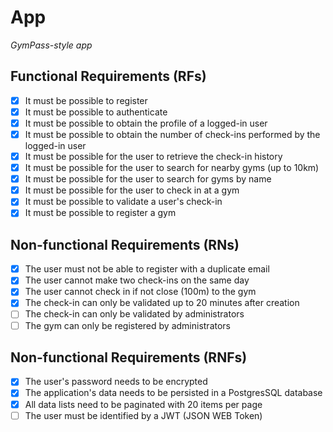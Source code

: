 # App

*GymPass-style app*

## Functional Requirements (RFs)
- [x] It must be possible to register
- [x] It must be possible to authenticate
- [x] It must be possible to obtain the profile of a logged-in user
- [x] It must be possible to obtain the number of check-ins performed by the logged-in user
- [x] It must be possible for the user to retrieve the check-in history
- [x] It must be possible for the user to search for nearby gyms (up to 10km)
- [x] It must be possible for the user to search for gyms by name
- [x] It must be possible for the user to check in at a gym
- [x] It must be possible to validate a user's check-in
- [x] It must be possible to register a gym

## Non-functional Requirements (RNs)
- [x] The user must not be able to register with a duplicate email
- [x] The user cannot make two check-ins on the same day
- [x] The user cannot check in if not close (100m) to the gym
- [x] The check-in can only be validated up to 20 minutes after creation
- [ ] The check-in can only be validated by administrators
- [ ] The gym can only be registered by administrators

## Non-functional Requirements (RNFs)
- [x] The user's password needs to be encrypted
- [x] The application's data needs to be persisted in a PostgresSQL database
- [x] All data lists need to be paginated with 20 items per page
- [ ] The user must be identified by a JWT (JSON WEB Token)